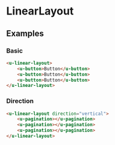 # LinearLayout

## Examples
### Basic

``` html
<u-linear-layout>
    <u-button>Button</u-button>
    <u-button>Button</u-button>
    <u-button>Button</u-button>
</u-linear-layout>
```

### Direction

``` html
<u-linear-layout direction="vertical">
    <u-pagination></u-pagination>
    <u-pagination></u-pagination>
    <u-pagination></u-pagination>
</u-linear-layout>
```
